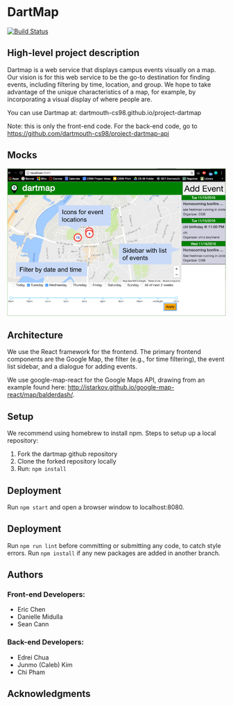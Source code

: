 # DartMap
[![Build Status](https://travis-ci.com/dartmouth-cs98/project-dartmap.svg?token=MfvWRyTukvTZt4fDnPCv&branch=master)](https://travis-ci.com/dartmouth-cs98/project-dartmap)

## High-level project description

Dartmap is a web service that displays campus events visually on a map. Our vision is for this web service to be the go-to destination for finding events, including filtering by time, location, and group. We hope to take advantage of the unique characteristics of a map, for example, by incorporating a visual display of where people are.

You can use Dartmap at: dartmouth-cs98.github.io/project-dartmap

Note: this is only the front-end code. For the back-end code, go to https://github.com/dartmouth-cs98/project-dartmap-api

## Mocks

![](./images/dartmap_mock.png?raw=true)

## Architecture

We use the React framework for the frontend. The primary frontend components are the Google Map, the filter (e.g., for time filtering), the event list sidebar, and a dialogue for adding events.

We use google-map-react for the Google Maps API, drawing from an example found here: http://istarkov.github.io/google-map-react/map/balderdash/.

## Setup

We recommend using homebrew to install npm. Steps to setup up a local repository:
1) Fork the dartmap github repository
2) Clone the forked repository locally
3) Run: `npm install`

## Deployment

Run `npm start` and open a browser window to localhost:8080.

## Deployment

Run `npm run lint` before committing or submitting any code, to catch style errors. Run `npm install` if any new packages are added in another branch.

## Authors

### Front-end Developers:
* Eric Chen
* Danielle Midulla
* Sean Cann

### Back-end Developers:
* Edrei Chua
* Junmo (Caleb) Kim
* Chi Pham

## Acknowledgments
